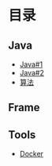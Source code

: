# 目录
## Java

- [Java#1](https://github.com/Anhlaidh/Notes/blob/master/src/main/java/Java.md)
- [Java#2](https://github.com/Anhlaidh/Notes/blob/master/src/main/java/Java_Advanced.md)
- [算法](https://github.com/Anhlaidh/Notes/blob/master/src/main/java/算法.md)

## Frame

## Tools

- [Docker](https://github.com/Anhlaidh/Notes/blob/master/src/main/java/Docker.md)
